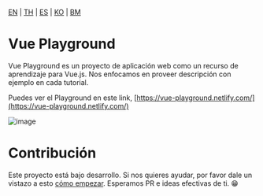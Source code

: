 [EN](README.md) | [TH](README_th.md) | [ES](README_es.md) | [KO](README_ko.md) | [BM](README_bm.md)

# Vue Playground

Vue Playground es un proyecto de aplicación web como un recurso de aprendizaje para Vue.js. Nos enfocamos en proveer descripción con ejemplo en cada tutorial.

Puedes ver el Playground en este link, [https://vue-playground.netlify.com/](https://vue-playground.netlify.com/)

![image](https://user-images.githubusercontent.com/6861191/66323656-538d4980-e94e-11e9-879c-f1cf2581cb9f.png)

# Contribución

Este proyecto está bajo desarrollo. Si nos quieres ayudar, por favor dale un vistazo a esto [cómo empezar](https://github.com/runyasak/vue-playground/blob/master/CONTRIBUTING_es.md). Esperamos PR e ideas efectivas de ti. 😁
